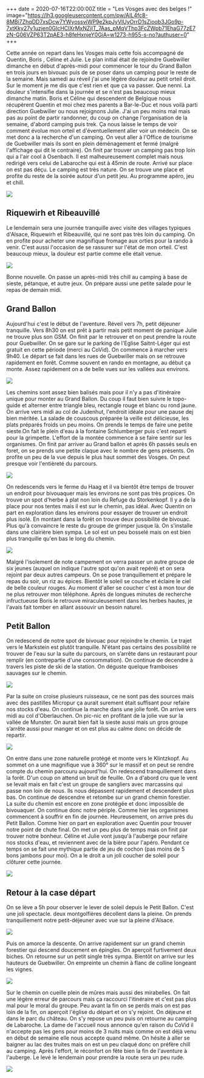 
+++
date = 2020-07-16T22:00:00Z
title = "Les Vosges avec des belges !"
image="https://lh3.googleusercontent.com/pw/AIL4fc8-8MBi7ZhqDD7xsDcw7YWyossviWP9e2kpJyVIUyOrrD1sZioob3JGo9p-7xtKky27y1uzjen0GlcHClXrMxNZjIT_7Aas_pMqVThp3FcZWpb71EhaG77zE7zN-G06VZP63T2pAE3-h8feHxnjeY0GiA=w1273-h955-s-no?authuser=0"
+++


Cette année on repart dans les Vosges mais cette fois accompagné de Quentin, Boris , Céline et Julie. Le plan initial était de rejoindre Guebwiller dimanche en début d'après-midi pour commencer le tour du Grand Ballon en trois jours en bivouac puis de se poser dans un camping pour le reste de la semaine. Mais samedi au réveil j'ai une légère douleur au petit orteil droit. Sur le moment je me dis que c'est rien et que ça va passer. Que nenni. La douleur s'intensifie dans la journée et se n'est pas beaucoup mieux dimanche matin. Boris et Céline qui descendent de Belgique nous récupèrent Quentin et moi chez mes parents a Bar-le-Duc et nous voilà parti direction Guebwiller ou nous rejoignons Julie. J'ai un peu moins mal mais pas au point de partir randonner, du coup on change l'organisation de la semaine, d'abord camping puis trek. Ça nous laisse le temps de voir comment évolue mon orteil et d'éventuellement aller voir un médecin. On se met donc a la recherche d'un camping. On veut aller à l'Office de tourisme de Guebwiller mais ils sont en plein déménagement et fermé (malgré l'affichage qui dit le contraire). On finit par trouver un camping pas trop loin qui a l'air cool à Osenbach. Il est malheureusement complet mais nous redirigé vers celui de Labaroche qui est à 45min de route. Arrivé sur place on est pas déçu. Le camping est très nature. On se trouve une place et profite du reste de la soirée autour d'un petit jeu. Au programme apéro, jeu et chill.

![](https://lh3.googleusercontent.com/pw/ACtC-3dkOLSZYM1-9-XFZwqb2CJ-9AKRxabOboxnxKCAA2srktZrVNJbSgkLrCiKkOQPDxW6HSNW-2OXWpmRTYYFDxeb7Thrgxd8P2jtyxP_mp6Hl-1-5zgTf1-c8jcAFpkiI2L9j8qDRcGCyB9QHXZ8xF8wNQ=w1251-h938-no?authuser=0 "")

## Riquewirh et Ribeauvillé

Le lendemain sera une journée tranquille avec visite des villages typiques d'Alsace, Riquewirh et Ribeauvillé, qui ne sont pas très loin du camping. On en profite pour acheter une magnifique fromage aux orties pour la rando à venir. C'est aussi l'occasion de se rassurer sur l'état de mon orteil. C'est beaucoup mieux, la douleur est partie comme elle était venue.

![](https://lh3.googleusercontent.com/pw/ACtC-3eMByswNREuVk4IfLRS5W9ZEI6LkDiEVM3ixVNfhb6jB6l7k8yjr9745SexmfOtUoZnVbibS3DolSKrmKUqde5GAMigDPWyij7jVHcg08LA38AE58C01e-8zetsJE2yoO6PIkkI7Tdt5w0MR-MuBAPUoA=w1251-h938-no?authuser=0 "")

Bonne nouvelle. On passe un après-midi très chill au camping à base de sieste, pétanque, et autre jeux. On prépare aussi une petite salade pour le repas de demain midi.

## Grand Ballon

Aujourd'hui c'est le début de l'aventure. Réveil vers 7h, petit déjeuner tranquille. Vers 8h30 on est prêt à partir mais petit moment de panique Julie ne trouve plus son GSM. On finit par le retrouver et on peut prendre la route pour Guebwiller. On se gare sur le parking de l'Eglise Saitnt-Léger qui est gratuit en cette période (merci au CoVid). On commence à marcher vers 9h40. Le départ se fait dans les rues de Guebwiller mais on se retrouve rapidement en forêt. Comme souvent en rando en montagne, au début ça monte. Assez rapidement on a de belle vues sur les vallées aux environs.

![](https://lh3.googleusercontent.com/pw/ACtC-3fuEoGRWyVRra2uVC1_wET2tELUFm-91WTBuyfDAQnYGKzs9QsBGF2E-GXlHptRuGn9q4bnzGUSSVTN8OaGJVzw-gj8PH-uAUTzusjdpJpulg7cqTspCMN6gIKFYilXORAooWa3jISMmBt-EAt6NkRmOA=w1251-h938-no?authuser=0 "")

Les chemins sont assez bien balisés mais pour il n'y a pas d'itinéraire unique pour monter au Grand Ballon. Du coup il faut bien suivre le topo-guide et alterner entre triangle bleu, rectangle rouge et blanc ou rond jaune. On arrive vers midi au col de Judenhut, l'endroit idéale pour une pause dej bien méritée. La salade de couscous préparée la veille est délicieuse, les plats préparés froids un peu moins. On prends le temps de faire une petite sieste.On fait le plein d'eau à la fontaine Schlumberger puis c'est reparti pour la grimpette. L'effort de la montée commence à se faire sentir sur les organismes. On finit par arriver au Grand ballon et après 6h passés seuls en foret, on se prends une petite claque avec le nombre de gens présents. On profite un peu de la vue depuis le plus haut sommet des Vosges. On peut presque voir l'entièreté du parcours.

![](https://lh3.googleusercontent.com/pw/ACtC-3cfqj2M9B10H2MutPvyrj74PBvfBX8iXSMVMBZeFCe_pNzZVHq9SEh0X0Qw8rVaV7fB-3NC5tuIyoP65LGrygCavV2YoIi5bgNOWi_1mTsWVpvqIliob6dkDOycTw2grsWRGkOmB0fxjSGKlQkdtB87nQ=w1752-h584-no?authuser=0 "")

On redescends vers le ferme du Haag et il va bientôt être temps de trouver un endroit pour bivouaquer mais les environs ne sont pas très propices. On trouve un spot d'herbe à plat non loin du Refuge du Storkenkopf. Il y a de la place pour nos tentes mais il est sur le chemin, pas idéal. Avec Quentin on part en exploration dans les environs pour essayer de trouver un endroit plus isolé. En montant dans la forêt on trouve deux possibilité de bivouac. Plus qu'à convaincre le reste du groupe de grimper jusque là. On s'installe dans une clairière bien sympa. Le sol est un peu bosselé mais on est bien plus tranquille qu'en bas le long du chemin.

![](https://lh3.googleusercontent.com/pw/ACtC-3cc5_77IaFz3UQefcn-Xrh90_km8Rm4iRHUb426it-V9fRi1q6XuyQ61TnVNUciO25lDwtu3DISbBQaZ5Ylm3gtUoYX7a3I2aure9FBQkPVZ0eHuN4Dmj2NXBxgjQraMurkdzvwjyntX-fCDoM1rseboA=w1251-h938-no?authuser=0 "")

Malgré l'isolement de note campement on verra passer un autre groupe de six jeunes (auquel on indique l'autre spot qu'on avait repéré) et on sera rejoint par deux autres campeurs. On se pose tranquillement et prépare le repas du soir, un riz au épices. Bientôt le soleil se couche et éclaire le ciel de belle couleur rouges. Au moment d'aller se coucher c'est à mon tour de ne plus retrouver mon téléphone. Après de longues minutes de recherche infructueuse Boris le retrouve miraculeusement dans les herbes hautes, je l'avais fait tomber en allant assouvir un besoin naturel.

## Petit Ballon

On redescend de notre spot de bivouac pour rejoindre le chemin. Le trajet vers le Markstein est plutôt tranquille. N'étant pas certains des possibilité re trouver de l'eau sur la suite du parcours, on s’arrête dans un restaurant pour remplir (en contrepartie d'une consommation). On continue de decendre à travers les piste de ski de la station. On déguste quelque framboises sauvages sur le chemin.

![](https://lh3.googleusercontent.com/pw/ACtC-3e7fn2w6oM1ZY6jRBsTCYy1P--VQE1IFur1QfIfBjqp8MmB0IZjSykN1H8Z6SQ-RAT0ixxLi6e-IOoJVdabEZlV7mWL5rA-qkqeJ7IZ0sjRizJj1ljhaPku10NuONr-lkOVRKZPqlVIgFi-mfw8T8udcA=w704-h938-no?authuser=0 "")

Par la suite on croise plusieurs ruisseaux, ce ne sont pas des sources mais avec des pastilles Micropur ça aurait surement était suffisant pour refaire nos stocks d'eau. On continue la marche dans une jolie forêt. On arrive vers midi au col d'Oberlauchen. On pic-nic en profitant de la jolie vue sur la vallée de Munster. On aurait bien fait la sieste aussi mais un gros groupe s’arrête aussi pour manger et on est plus au calme donc on décide de repartir.

![](https://lh3.googleusercontent.com/pw/ACtC-3emCICYdc0dgAkqWpJMk7h3fsNjGXFwJXJfRPWuFQGeqtsvH0UVjKL8sy2RYroWt5bA-D6H30ZjR4rKRBxh3rahAXu-fhT7DciNs7FUb_I2jHaKz-EHqK_uo4xmIJsWKL0S6eK2uCsyQFNY3hTU60-QiA=w1251-h938-no?authuser=0 "")

On entre dans une zone naturelle protégé et monte vers le Klintzkopf. Au sommet on a une magnifique vue à 360° sur le massif et on peut se rendre compte du chemin parcouru aujourd'hui. On redescend tranquillement dans la forêt. D'un coup on attend un bruit de feuille. On a d'abord cru que le vent se levait mais en fait c'est un groupe de sangliers avec marcassins qui passe non loin de nous. Ils nous dépassent rapidement et descendent plus bas. On continue de descendre et retombe sur un grand chemin forestier. La suite du chemin est encore en zone protégée et donc impossible de bivouaquer. On continue donc notre périple. Comme hier les organismes commencent à souffrir en fin de journée. Heureusement, on arrive près du Petit Ballon. Comme hier on part en exploration avec Quentin pour trouver notre point de chute final. On met un peu plus de temps mais on finit par trouver notre bonheur. Céline et Julie vont jusqu'à l'auberge pour refaire nos stocks d'eau, et reviennent avec de la bière pour l'apéro. Pendant ce temps on se fait une mythique partie de jeu de cochon (pas moins de 5 bons jambons pour moi). On a le droit a un joli coucher de soleil pour clôturer cette journée.

![](https://lh3.googleusercontent.com/pw/ACtC-3dm6reQnIL6lkoQyWfFcwdE-_k8a6JdkfcJINoUExk5LUbuvuRU0lSQsSHzwWv5OEkE6ju1H-CCclmyz_p_vmmV3Kwfh1a59Uf7Iz_RZWGj9nTPI0zNLG1cpIbvIKNcfylVZvdR7VB4_hJEa9f0mdXVXA=w1251-h938-no?authuser=0 "")

## Retour à la case départ

On se lève a 5h pour observer le lever de soleil depuis le Petit Ballon. C'est une joli spectacle. deux montgolfières décollent dans la pleine. On prends tranquillement notre petit-déjeuner avec vue sur la pleine d'Alsace.

![](https://lh3.googleusercontent.com/pw/ACtC-3fXrIy9bppu0uxc4M1J0MfHDQKSKnuGoGECwjhMLIb_pzdtJjYS4tomIGWkROZjiZWoLBPEI2wHefa0576I91gCLgjYSktxhzGSJoefvMBZE6m1iNeWQTReGf4c8zdDn9QStURqhHGdueHS9CR-YEVMzQ=w1251-h938-no?authuser=0 "")

Puis on amorce la descente. On arrive rapidement sur un grand chemin forestier qui descend doucement en épingles. On aperçoit furtivement deux biches. On retourne sur un petit single très sympa. Bientôt on arrive sur les hauteurs de Guebwiller. On empreinte un chemin à flanc de colline longeant les vignes.

![](https://lh3.googleusercontent.com/pw/ACtC-3cK4SpA2OWdZ2oaDCT0NRBUW8ggVWNRX0I6qQg4oyNCHrDJKgBhmlugjKnXZJkQJk-q7kC8r-kVKNKeaHFCkvg3Vy6smWwEY-USFn5vWMN7Hy8eKnXRKn4lq33Y7p0j0D0sgJ3Zze4EtqC-VS-fqEkejw=w1251-h938-no?authuser=0 "")

Sur le chemin on cueille plein de mûres mais aussi des mirabelles. On fait une légère erreur de parcours mais ça raccourci l'itinéraire et c'est pas plus mal pour le moral du groupe. Peu avant la fin on se perds mais on est pas loin de la fin, on aperçoit l'église du départ et on s'y rejoint. On déjeune et dans le parc du château. On s'y repose un peu puis on retourne au camping de Labaroche. La dame de l'accueil nous annonce qu'en raison du CoVid il n'accepte pas les gens pour moins de 3 nuits mais comme on est déjà venu en début de semaine elle nous accepte quand même. On hésite à aller se baigner au lac des truites mais on est un peu claqué donc on préfère chill au camping. Après l'effort, le réconfort on fête bien la fin de l'aventure à l'auberge. Le levé le lendemain pour prendre la route sera un peu rude.

![](https://lh3.googleusercontent.com/pw/ACtC-3ecHf9Okx246EyGBpNQhsnbsgL3YyBwb748lK76sGRRKwMUHKxrJO4Udim9HtY9Lu-O2Fc3OsC2_CCHiAwX56ISmAmfcb-u5990KZ8vEYiBSw5tGUpg1pfVPTpiRszlaOujqClKjBk6HdczeoKEf90nfA=w1251-h938-no?authuser=0 "")
